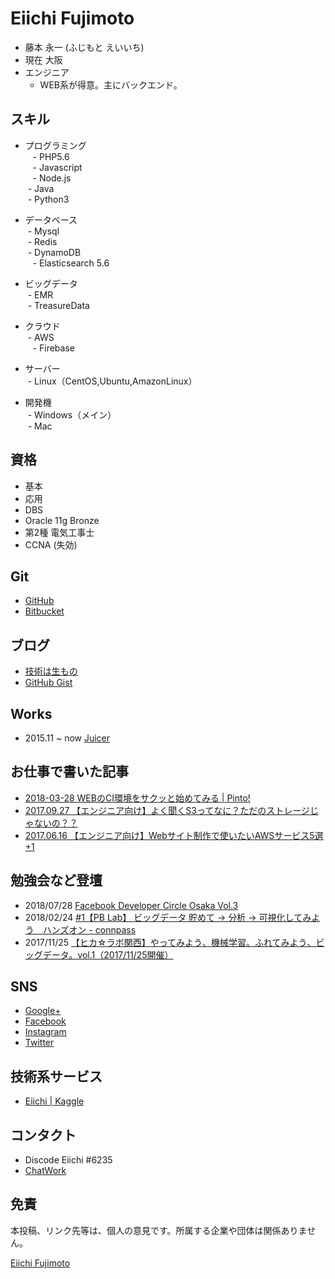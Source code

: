Eiichi Fujimoto
===
- 藤本 永一 (ふじもと えいいち)
- 現在 大阪
- エンジニア
  - WEB系が得意。主にバックエンド。

スキル
---
- プログラミング  
    - PHP5.6  
    - Javascript  
    - Node.js  
    - Java  
    - Python3  
 
- データベース  
    - Mysql  
    - Redis  
    - DynamoDB  
    - Elasticsearch 5.6  

- ビッグデータ  
    - EMR  
    - TreasureData  

- クラウド  
    - AWS  
    - Firebase  

- サーバー  
    - Linux（CentOS,Ubuntu,AmazonLinux）  

- 開発機  
    - Windows（メイン）  
    - Mac  


資格
---
- 基本
- 応用
- DBS
- Oracle 11g Bronze
- 第2種 電気工事士
- CCNA (失効)


Git
---
- [GitHub](https://github.com/eiichi-worker) 
- [Bitbucket](https://bitbucket.org/eiichi-worker/)

ブログ
---
- [技術は生もの](http://blog.noraneko.work/)
- [GitHub Gist](https://gist.github.com/eiichi-worker)

Works
---
- 2015.11 ~ now [Juicer](https://juicer.cc/)


お仕事で書いた記事
---
- [2018-03-28 WEBのCI環境をサクッと始めてみる | Pinto!](https://service.plan-b.co.jp/blog/tech/10262/)
- [2017.09.27 【エンジニア向け】よく聞くS3ってなに？ただのストレージじゃないの？？](https://service.plan-b.co.jp/blog/creative/4981/)
- [2017.06.16 【エンジニア向け】Webサイト制作で使いたいAWSサービス5選+1](https://service.plan-b.co.jp/blog/creative/2287/)

勉強会など登壇
---
- 2018/07/28 [Facebook Developer Circle Osaka Vol.3](https://www.facebook.com/events/674526319553265/)
- 2018/02/24 [#1【PB Lab】 ビッグデータ 貯めて -> 分析 -> 可視化してみよう　ハンズオン - connpass](https://plan-b.connpass.com/event/78506/)
- 2017/11/25 [【ヒカ☆ラボ関西】やってみよう、機械学習。ふれてみよう、ビッグデータ。vol.1（2017/11/25開催）](https://career.levtech.jp/hikalab/event/detail/143/)

SNS
---
- [Google+](https://plus.google.com/+EiichiFujimoto)
- [Facebook](https://www.facebook.com/eiichi.fujimoto)
- [Instagram](https://www.instagram.com/f_eiichi/)
- [Twitter](https://twitter.com/EiichiCat)

技術系サービス
---
- [Eiichi | Kaggle](https://www.kaggle.com/eiichiworker)


コンタクト
---
- Discode Eiichi #6235
- [ChatWork](https://chatwork.com/Eiichi_Fujimoto)


免責
---
本投稿、リンク先等は、個人の意見です。所属する企業や団体は関係ありません。

<script type="text/javascript" src="https://platform.linkedin.com/badges/js/profile.js" async defer></script>
<div class="LI-profile-badge"  data-version="v1" data-size="medium" data-locale="ja_JP" data-type="horizontal" data-theme="light" data-vanity="eiichi-fujimoto-6b686b109"><a class="LI-simple-link" href='https://jp.linkedin.com/in/eiichi-fujimoto-6b686b109?trk=profile-badge'>Eiichi Fujimoto</a></div>

<!-- Global Site Tag (gtag.js) - Google Analytics -->
<script async src="https://www.googletagmanager.com/gtag/js?id=UA-107689012-1"></script>
<script>
  window.dataLayer = window.dataLayer || [];
  function gtag(){dataLayer.push(arguments);}
  gtag('js', new Date());

  gtag('config', 'UA-107689012-1');
</script>
